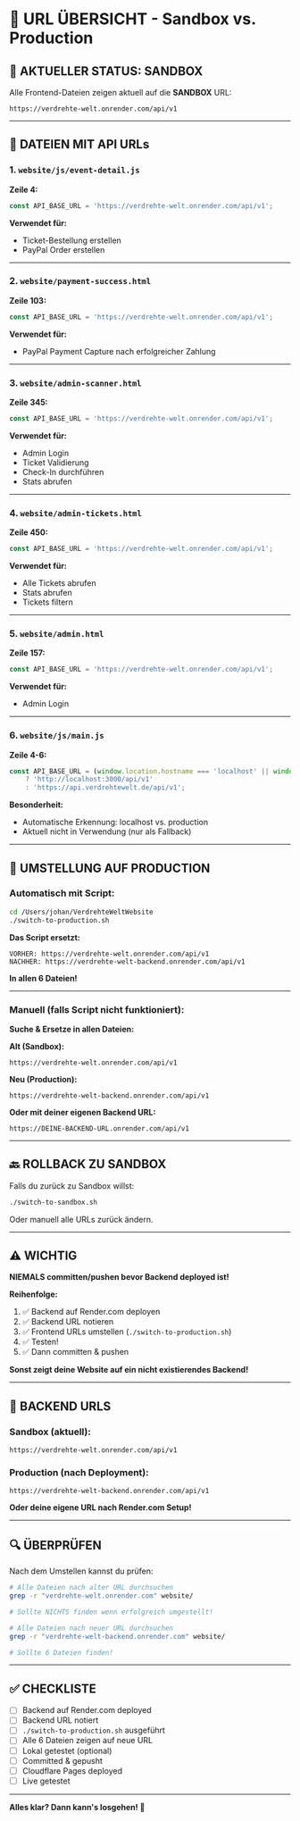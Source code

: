 # 🔗 URL ÜBERSICHT - Sandbox vs. Production

## 📍 AKTUELLER STATUS: SANDBOX

Alle Frontend-Dateien zeigen aktuell auf die **SANDBOX** URL:
```
https://verdrehte-welt.onrender.com/api/v1
```

---

## 📁 DATEIEN MIT API URLs

### 1. `website/js/event-detail.js`
**Zeile 4:**
```javascript
const API_BASE_URL = 'https://verdrehte-welt.onrender.com/api/v1';
```

**Verwendet für:**
- Ticket-Bestellung erstellen
- PayPal Order erstellen

---

### 2. `website/payment-success.html`
**Zeile 103:**
```javascript
const API_BASE_URL = 'https://verdrehte-welt.onrender.com/api/v1';
```

**Verwendet für:**
- PayPal Payment Capture nach erfolgreicher Zahlung

---

### 3. `website/admin-scanner.html`
**Zeile 345:**
```javascript
const API_BASE_URL = 'https://verdrehte-welt.onrender.com/api/v1';
```

**Verwendet für:**
- Admin Login
- Ticket Validierung
- Check-In durchführen
- Stats abrufen

---

### 4. `website/admin-tickets.html`
**Zeile 450:**
```javascript
const API_BASE_URL = 'https://verdrehte-welt.onrender.com/api/v1';
```

**Verwendet für:**
- Alle Tickets abrufen
- Stats abrufen
- Tickets filtern

---

### 5. `website/admin.html`
**Zeile 157:**
```javascript
const API_BASE_URL = 'https://verdrehte-welt.onrender.com/api/v1';
```

**Verwendet für:**
- Admin Login

---

### 6. `website/js/main.js`
**Zeile 4-6:**
```javascript
const API_BASE_URL = (window.location.hostname === 'localhost' || window.location.hostname === '127.0.0.1')
    ? 'http://localhost:3000/api/v1' 
    : 'https://api.verdrehtewelt.de/api/v1';
```

**Besonderheit:**
- Automatische Erkennung: localhost vs. production
- Aktuell nicht in Verwendung (nur als Fallback)

---

## 🔄 UMSTELLUNG AUF PRODUCTION

### Automatisch mit Script:

```bash
cd /Users/johan/VerdrehteWeltWebsite
./switch-to-production.sh
```

**Das Script ersetzt:**
```
VORHER: https://verdrehte-welt.onrender.com/api/v1
NACHHER: https://verdrehte-welt-backend.onrender.com/api/v1
```

**In allen 6 Dateien!**

---

### Manuell (falls Script nicht funktioniert):

**Suche & Ersetze in allen Dateien:**

**Alt (Sandbox):**
```
https://verdrehte-welt.onrender.com/api/v1
```

**Neu (Production):**
```
https://verdrehte-welt-backend.onrender.com/api/v1
```

**Oder mit deiner eigenen Backend URL:**
```
https://DEINE-BACKEND-URL.onrender.com/api/v1
```

---

## 🔙 ROLLBACK ZU SANDBOX

Falls du zurück zu Sandbox willst:

```bash
./switch-to-sandbox.sh
```

Oder manuell alle URLs zurück ändern.

---

## ⚠️ WICHTIG

**NIEMALS committen/pushen bevor Backend deployed ist!**

**Reihenfolge:**
1. ✅ Backend auf Render.com deployen
2. ✅ Backend URL notieren
3. ✅ Frontend URLs umstellen (`./switch-to-production.sh`)
4. ✅ Testen!
5. ✅ Dann committen & pushen

**Sonst zeigt deine Website auf ein nicht existierendes Backend!**

---

## 📝 BACKEND URLS

### Sandbox (aktuell):
```
https://verdrehte-welt.onrender.com/api/v1
```

### Production (nach Deployment):
```
https://verdrehte-welt-backend.onrender.com/api/v1
```

**Oder deine eigene URL nach Render.com Setup!**

---

## 🔍 ÜBERPRÜFEN

Nach dem Umstellen kannst du prüfen:

```bash
# Alle Dateien nach alter URL durchsuchen
grep -r "verdrehte-welt.onrender.com" website/

# Sollte NICHTS finden wenn erfolgreich umgestellt!
```

```bash
# Alle Dateien nach neuer URL durchsuchen
grep -r "verdrehte-welt-backend.onrender.com" website/

# Sollte 6 Dateien finden!
```

---

## ✅ CHECKLISTE

- [ ] Backend auf Render.com deployed
- [ ] Backend URL notiert
- [ ] `./switch-to-production.sh` ausgeführt
- [ ] Alle 6 Dateien zeigen auf neue URL
- [ ] Lokal getestet (optional)
- [ ] Committed & gepusht
- [ ] Cloudflare Pages deployed
- [ ] Live getestet

---

**Alles klar? Dann kann's losgehen! 🚀**
